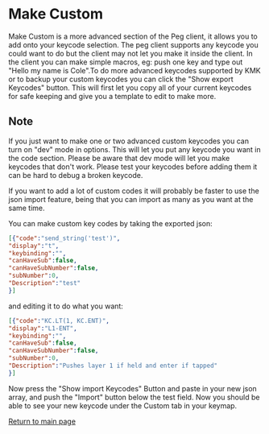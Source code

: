 # Make Custom

Make Custom is a more advanced section of the Peg client, it allows you to add
onto your keycode selection. The peg client supports any keycode you could want
to do but the client may not let you make it inside the client. In the client
you can make simple macros, eg: push one key and type out "Hello my name is
Cole".To do more advanced keycodes supported by KMK or to backup your custom
keycodes you can click the "Show export Keycodes" button. This will first let
you copy all of your current keycodes for safe keeping and give you a template
to edit to make more.

## Note
If you just want to make one or two advanced custom keycodes you can turn on "dev" mode in options. This will let you put any keycode you want in the code section. Please be aware that dev mode will let you make keycodes that don't work. Please test your keycodes before adding them it can be hard to debug a broken keycode.

If you want to add a lot of custom codes it will probably be faster to use the json import feature, being that you can import as many as you want at the same time.

You can make custom key codes by taking the exported json:

```json
[{"code":"send_string('test')",
"display":"t",
"keybinding":"",
"canHaveSub":false,
"canHaveSubNumber":false,
"subNumber":0,
"Description":"test"
}]
```

and editing it to do what you want:

```json
[{"code":"KC.LT(1, KC.ENT)",
"display":"L1-ENT",
"keybinding":"",
"canHaveSub":false,
"canHaveSubNumber":false,
"subNumber":0,
"Description":"Pushes layer 1 if held and enter if tapped"
}]
```

Now press the "Show import Keycodes" Button and paste in your new json array,
and push the "Import" button below the test field. Now you should be able to see
your new keycode under the Custom tab in your keymap.

[Return to main page](./README.md)
